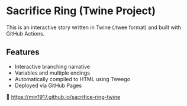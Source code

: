 # Sacrifice Ring (Twine Project)

This is an interactive story written in Twine (.twee format) and built with GitHub Actions.

## Features

- Interactive branching narrative
- Variables and multiple endings
- Automatically compiled to HTML using Tweego
- Deployed via GitHub Pages

🔗 https://min1917.github.io/sacrifice-ring-twine
